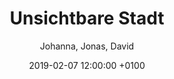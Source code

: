 ---
layout: post
author: "Johanna, Jonas, David"
date:   2019-02-07 12:00:00 +0100
title:  "Unsichtbare Stadt"
text: "Zu den PASSAGEN 2019 öffnet die Forschungsstelle *Echtzeitstadt* der TH Köln ihr temporäres Studio am Ebertplatz in Köln. Vom 14. bis 20. Januar 2019 werden dort Arbeiten gezeigt, welche die verdeckten Potenziale dieses umstrittenen Ortes freizulegen und zu entwickeln suchen.

Die Vorstellung, durch Gestaltung alternative Möglichkeiten der Teilhabe an Stadt und Gesellschaft zu eröffnen, steht im Mittelpunkt der Ausstellung Die unsichtbare Stadt. Die präsentierten Projekte befassen sich mit den unterschiedlichen Aneignungen und Imaginationen des Ebertplatzes in Köln. Kritisch untersuchen sie die atmosphärischen Qualitäten, die nicht sichtbaren Infrastrukturen und raumzeitlichen Ordnungen dieses urbanen Ortes. Zugleich gehen sie der Frage nach, was hitzig geführte Debatten um öffentliche Plätze über die Gesellschaft erzählen. Die Arbeiten entstanden in direkter Begegnung mit den lokalen Akteurinnen und Akteuren am Platz und sind von einem experimentellen Charakter geprägt. Die Besucherinnen und Besucher werden aufgefordert, sich mit dem Gebrauch und den Möglichkeiten des Platzes auseinanderzusetzen und an der Gestaltung des sozialen Raumes mitzuwirken.
Die Ausstellung findet im Rahmen des Designfestivals PASSAGEN in Köln statt. Die PASSAGEN 2019 präsentieren das Thema Design auch im Zusammenspiel mit Architektur im urbanen Kontext und greifen gesellschaftliche Ansprüche an das Design auf.
Wir danken Maria Wildeis und der Stadt Köln für die Nutzung der Räumlichkeiten und dem Büro Sabine Voggenreiter für die Organisation der PASSAGEN.  


Fotografien © Matthias Karch
"

imgMin: 

  - "https://raw.githubusercontent.com/Ebertplatz/images/master/05-02-2019-post-18/miniaturen/023.jpg"
  - "https://raw.githubusercontent.com/Ebertplatz/images/master/05-02-2019-post-18/miniaturen/001.jpg"
  - "https://raw.githubusercontent.com/Ebertplatz/images/master/05-02-2019-post-18/miniaturen/002.jpg"
  - "https://raw.githubusercontent.com/Ebertplatz/images/master/05-02-2019-post-18/miniaturen/003.jpg"
  - "https://raw.githubusercontent.com/Ebertplatz/images/master/05-02-2019-post-18/miniaturen/004.jpg"
  - "https://raw.githubusercontent.com/Ebertplatz/images/master/05-02-2019-post-18/miniaturen/005.jpg"
  - "https://raw.githubusercontent.com/Ebertplatz/images/master/05-02-2019-post-18/miniaturen/006.jpg"
  - "https://raw.githubusercontent.com/Ebertplatz/images/master/05-02-2019-post-18/miniaturen/007.jpg"
  - "https://raw.githubusercontent.com/Ebertplatz/images/master/05-02-2019-post-18/miniaturen/008.jpg"
  - "https://raw.githubusercontent.com/Ebertplatz/images/master/05-02-2019-post-18/miniaturen/009.jpg"



imgOrig: 
  - "https://raw.githubusercontent.com/Ebertplatz/images/master/05-02-2019-post-18/originale/001.jpg"
  - "https://raw.githubusercontent.com/Ebertplatz/images/master/05-02-2019-post-18/originale/002.jpg"
  - "https://raw.githubusercontent.com/Ebertplatz/images/master/05-02-2019-post-18/originale/003.jpg"
  - "https://raw.githubusercontent.com/Ebertplatz/images/master/05-02-2019-post-18/originale/004.jpg"
  - "https://raw.githubusercontent.com/Ebertplatz/images/master/05-02-2019-post-18/originale/005.jpg"
  - "https://raw.githubusercontent.com/Ebertplatz/images/master/05-02-2019-post-18/originale/006.jpg"
  - "https://raw.githubusercontent.com/Ebertplatz/images/master/05-02-2019-post-18/originale/007.jpg"
  - "https://raw.githubusercontent.com/Ebertplatz/images/master/05-02-2019-post-18/originale/008.jpg"
  - "https://raw.githubusercontent.com/Ebertplatz/images/master/05-02-2019-post-18/originale/009.jpg"
  - "https://raw.githubusercontent.com/Ebertplatz/images/master/05-02-2019-post-18/originale/010.jpg"
  - "https://raw.githubusercontent.com/Ebertplatz/images/master/05-02-2019-post-18/originale/011.jpg"
  - "https://raw.githubusercontent.com/Ebertplatz/images/master/05-02-2019-post-18/originale/012.jpg"
  - "https://raw.githubusercontent.com/Ebertplatz/images/master/05-02-2019-post-18/originale/013.jpg"
  - "https://raw.githubusercontent.com/Ebertplatz/images/master/05-02-2019-post-18/originale/014.jpg"
  - "https://raw.githubusercontent.com/Ebertplatz/images/master/05-12-2018-post-18/originale/015.jpg"
  - "https://raw.githubusercontent.com/Ebertplatz/images/master/05-12-2018-post-18/originale/016.jpg"
  - "https://raw.githubusercontent.com/Ebertplatz/images/master/05-12-2018-post-18/originale/017.jpg"
  - "https://raw.githubusercontent.com/Ebertplatz/images/master/05-12-2018-post-18/originale/018.jpg"
  - "https://raw.githubusercontent.com/Ebertplatz/images/master/05-12-2018-post-18/originale/019.jpg"
  - "https://raw.githubusercontent.com/Ebertplatz/images/master/05-12-2018-post-18/originale/020.jpg"
  - "https://raw.githubusercontent.com/Ebertplatz/images/master/05-12-2018-post-18/originale/021.jpg"
  - "https://raw.githubusercontent.com/Ebertplatz/images/master/05-12-2018-post-18/originale/022.jpg"
  - "https://raw.githubusercontent.com/Ebertplatz/images/master/05-12-2018-post-18/originale/023.jpg"

---